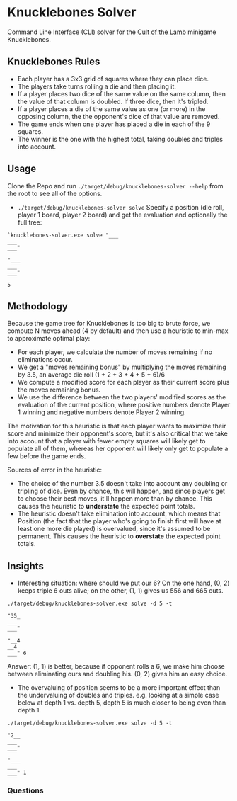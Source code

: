 # Knucklebones Solver

Command Line Interface (CLI) solver for the [Cult of the Lamb](https://store.steampowered.com/app/1313140/Cult_of_the_Lamb/) minigame Knucklebones.  

## Knucklebones Rules

* Each player has a 3x3 grid of squares where they can place dice.  
* The players take turns rolling a die and then placing it.
* If a player places two dice of the same value on the same column, then the value of that column is doubled.  If three dice, then it's tripled.
* If a player places a die of the same value as one (or more) in the opposing column, the the opponent's dice of that value are removed.
* The game ends when one player has placed a die in each of the 9 squares.
* The winner is the one with the highest total, taking doubles and triples into account.

## Usage

Clone the Repo and run `./target/debug/knucklebones-solver --help` from the root to see all of the options.

* `./target/debug/knucklebones-solver solve` Specify a position (die roll, player 1 board, player 2 board) and get the evaluation and optionally the full tree:

```
`knucklebones-solver.exe solve "___
___
___"

"___
___
___"

5
```

## Methodology

Because the game tree for Knucklebones is too big to brute force, we compute N moves ahead (4 by default) and then use a heuristic to min-max to approximate optimal play:
* For each player, we calculate the number of moves remaining if no eliminations occur.  
* We get a "moves remaining bonus" by multiplying the moves remaining by 3.5, an average die roll (1 + 2 + 3 + 4 + 5 + 6)/6
* We compute a modified score for each player as their current score plus the moves remaining bonus.
* We use the difference between the two players' modified scores as the evaluation of the current position, where positive numbers denote Player 1 winning and negative numbers denote Player 2 winning.

The motivation for this heuristic is that each player wants to maximize their score and minimize their opponent's score, but it's also critical that we take into account that a player with fewer empty squares will likely get to populate all of them, whereas her opponent will likely only get to populate a few before the game ends.  

Sources of error in the heuristic:
* The choice of the number 3.5 doesn't take into account any doubling or tripling of dice.  Even by chance, this will happen, and since players get to choose their best moves, it'll happen more than by chance.  This causes the heuristic to **understate** the expected point totals.
* The heuristic doesn't take elimination into account, which means that Position (the fact that the player who's going to finish first will have at least one more die played) is overvalued, since it's assumed to be permanent.  This causes the heuristic to **overstate** the expected point totals.  


## Insights

* Interesting situation: where should we put our 6?  On the one hand, (0, 2) keeps triple 6 outs alive; on the other, (1, 1) gives us 556 and 665 outs.  
```
./target/debug/knucklebones-solver.exe solve -d 5 -t 

"35_
___
___"

"__4
__4
___" 6
```
Answer: (1, 1) is better, because if opponent rolls a 6, we make him choose between eliminating ours and doubling his.  (0, 2) gives him an easy choice.

* The overvaluing of position seems to be a more important effect than the undervaluing of doubles and triples.  e.g. looking at a simple case below at depth 1 vs. depth 5, depth 5 is much closer to being even than depth 1.
```
./target/debug/knucklebones-solver.exe solve -d 5 -t 

"2__
___
___"

"___
___
___" 1
```

### Questions


